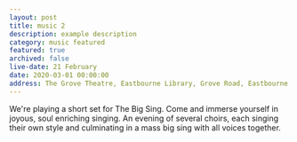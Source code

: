 ```yaml
---
layout: post
title: music 2
description: example description
category: music featured
featured: true
archived: false
live-date: 21 February
date: 2020-03-01 00:00:00
address: The Grove Theatre, Eastbourne Library, Grove Road, Eastbourne
---
```


We're playing a short set for The Big Sing. Come and immerse yourself in joyous, soul enriching singing. An evening of several choirs, each singing their own style and culminating in a mass big sing with all voices together. 